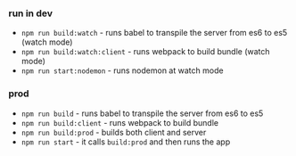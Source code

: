 ### run in dev

* `npm run build:watch` - runs babel to transpile the server from es6 to es5 (watch mode)
* `npm run build:watch:client` - runs webpack to build bundle (watch mode)
* `npm run start:nodemon` - runs nodemon at watch mode

### prod

* `npm run build` - runs babel to transpile the server from es6 to es5 
* `npm run build:client` - runs webpack to build bundle
* `npm run build:prod` - builds both client and server
* `npm run start` - it calls `build:prod` and then runs the app 
